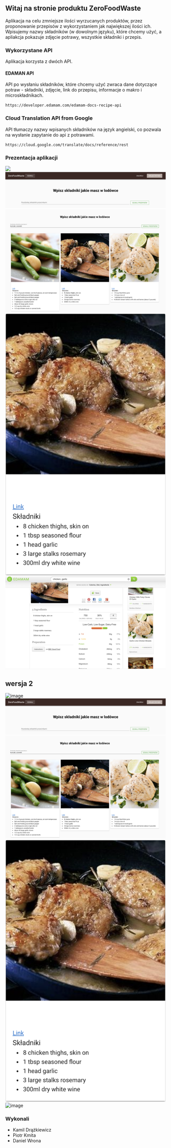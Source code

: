 ## Witaj na stronie produktu ZeroFoodWaste

Aplikacja na celu zmniejsze ilości wyrzucanych produktów, przez proponowanie przepisów z 
wykorzystaniem jak największej ilości ich. Wpisujemy nazwy składników (w dowolnym języku), które chcemy użyć,
 a apliakcja pokazuje zdjęcie potrawy, wszystkie składniki i przepis.

### Wykorzystane API

Aplikacja korzysta z dwóch API.

#### EDAMAN API

API po wysłaniu składników, które chcemy użyć zwraca dane dotyczące potraw - składniki, zdjęcie, link do przepisu, informacje o makro i microskładnikach.

```
https://developer.edamam.com/edamam-docs-recipe-api
```

### Cloud Translation API from Google

API tłumaczy nazwy wpisanych składników na język angielski, co pozwala na wysłanie zapytanie do api z potrawami.

```
https://cloud.google.com/translate/docs/reference/rest
```

### Prezentacja aplikacji


<img src="ghpscreenshots/start-page.png" style="max-width:100%;"/>
<img src="ghpscreenshots/search-page.png" style="max-width:100%;"/>
<img src="ghpscreenshots/search-page-results.png" style="max-width:100%;"/>
<img src="ghpscreenshots/result.png" style="max-width:100%;"/>
<img src="ghpscreenshots/edamam-page.png" style="max-width:100%;"/>

## wersja 2


![image](ghpscreenshots/start-page.png)
![image](ghpscreenshots/search-page.png)
![image](ghpscreenshots/search-page-results.png)
![image](ghpscreenshots/result.png)
![image](ghpscreenshots/edamam.png)


### Wykonali

- Kamil Drążkiewicz
- Piotr Kmita
- Daniel Wrona



